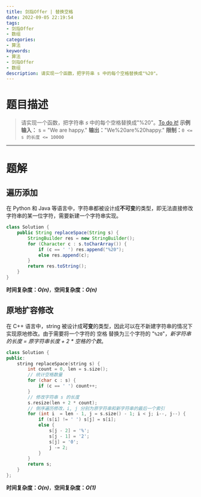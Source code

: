```yaml
---
title: 剑指Offer | 替换空格
date: 2022-09-05 22:19:54
tags:
- 剑指Offer
- 数组
categories:
- 算法
keywords:
- 算法
- 剑指Offer
- 数组
description: 请实现一个函数，把字符串 s 中的每个空格替换成"%20"。
---
```

# 题目描述
> 请实现一个函数，把字符串 *s* 中的每个空格替换成"%20"。[To do it!](https://leetcode.cn/problems/ti-huan-kong-ge-lcof/)
> **示例输入：** s = "We are happy."
> **输出：**"We%20are%20happy."
> **限制：**`0 <= s 的长度 <= 10000`

---

# 题解
## 遍历添加
在 Python 和 Java 等语言中，字符串都被设计成**不可变**的类型，即无法直接修改字符串的某一位字符，需要新建一个字符串实现。
```Java
class Solution {
    public String replaceSpace(String s) {
        StringBuilder res = new StringBuilder();
        for (Character c : s.toCharArray()) {
            if (c == ' ') res.append("%20");
            else res.append(c);
        }
        return res.toString();
    }
}
```
**时间复杂度：_O(n)_**，**空间复杂度：_O(n)_**

## 原地扩容修改
在 C++ 语言中，string 被设计成**可变**的类型，因此可以在不新建字符串的情况下实现原地修改。由于需要将一个字符的 空格 替换为三个字符的 "`%20`"，*新字符串的长度 = 原字符串长度 + 2 * 空格的个数*。
```C++
class Solution {
public:
    string replaceSpace(string s) {
        int count = 0, len = s.size();
        // 统计空格数量
        for (char c : s) {
            if (c == ' ') count++;
        }
        // 修改字符串 s 的长度
        s.resize(len + 2 * count);
        // 倒序遍历修改，i, j 分别为原字符串和新字符串的最后一个索引
        for (int i  = len - 1, j = s.size() - 1; i < j; i--, j--) {
            if (s[i] != ' ') s[j] = s[i];
            else {
                s[j - 2] = '%';
                s[j - 1] = '2';
                s[j] = '0';
                j -= 2;
            }
        }
        return s;
    }
};
```
**时间复杂度：_O(n)_**，**空间复杂度：_O(1)_**